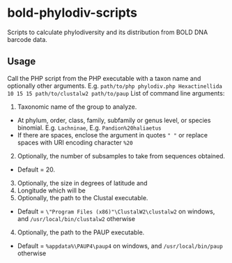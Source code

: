 # bold-phylodiv-scripts
Scripts to calculate phylodiversity and its distribution from BOLD DNA barcode data.

## Usage
Call the PHP script from the PHP executable with a taxon name and optionally other arguments.
E.g. `path/to/php phylodiv.php Hexactinellida 10 15 15 path/to/clustalw2 path/to/paup`
List of command line arguments:
1. Taxonomic name of the group to analyze.
  * At phylum, order, class, family, subfamily or genus level, or species binomial. E.g. `Lachninae`, E.g. `Pandion%20haliaetus`
  * If there are spaces, enclose the argument in quotes `" "` or replace spaces with URI encoding character `%20`
2. Optionally, the number of subsamples to take from sequences obtained. 
  * Default = 20.
3. Optionally, the size in degrees of latitude and
4. Longitude which will be 
3. Optionally, the path to the Clustal executable.
  * Default = `\"Program Files (x86)"\ClustalW2\clustalw2` on windows, and `/usr/local/bin/clustalw2` otherwise
4. Optionally, the path to the PAUP executable.
  * Default = `%appdata%\PAUP4\paup4` on windows, and `/usr/local/bin/paup` otherwise

